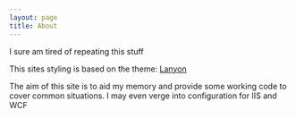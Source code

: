 ```yaml
---
layout: page
title: About
---
```


<p class="message">
  I sure am tired of repeating this stuff
</p>

This sites styling is based on the theme: [Lanyon](http://lanyon.getpoole.com)

The aim of this site is to aid my memory and provide some working code to cover common situations.
I may even verge into configuration for IIS and WCF
